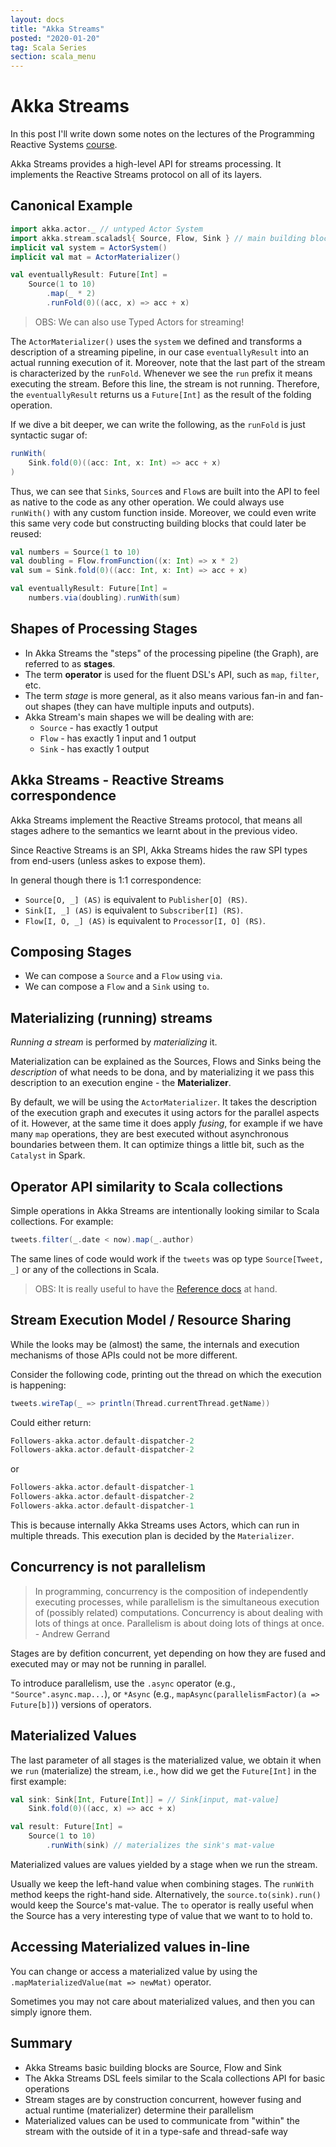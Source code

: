 ```yaml
---
layout: docs
title: "Akka Streams"
posted: "2020-01-20"
tag: Scala Series
section: scala_menu
---
```


# Akka Streams

In this post I'll write down some notes on the lectures of the Programming Reactive Systems [course](https://www.edx.org/course/programming-reactive-systems).

Akka Streams provides a high-level API for streams processing. It implements the Reactive Streams protocol on all of its layers.

## Canonical Example

```scala
import akka.actor._ // untyped Actor System
import akka.stream.scaladsl{ Source, Flow, Sink } // main building blocks
implicit val system = ActorSystem()
implicit val mat = ActorMaterializer()

val eventuallyResult: Future[Int] =
    Source(1 to 10)
        .map(_ * 2)
        .runFold(0)((acc, x) => acc + x)
```

> OBS: We can also use Typed Actors for streaming!

The `ActorMaterializer()` uses the `system` we defined and transforms a description of a streaming pipeline, in our case `eventuallyResult` into an actual running execution of it. Moreover, note that the last part of the stream is characterized by the `runFold`. Whenever we see the `run` prefix it means executing the stream. Before this line, the stream is not running. Therefore, the `eventuallyResult` returns us a `Future[Int]` as the result of the folding operation.

If we dive a bit deeper, we can write the following, as the `runFold` is just syntactic sugar of:

```scala
runWith(
    Sink.fold(0)((acc: Int, x: Int) => acc + x)
)
```

Thus, we can see that `Sink`s, `Source`s and `Flow`s are built into the API to feel as native to the code as any other operation. We could always use `runWith()` with any custom function inside. Moreover, we could even write this same very code but constructing building blocks that could later be reused:

```scala
val numbers = Source(1 to 10)
val doubling = Flow.fromFunction((x: Int) => x * 2)
val sum = Sink.fold(0)((acc: Int, x: Int) => acc + x)

val eventuallyResult: Future[Int] = 
    numbers.via(doubling).runWith(sum)
```

## Shapes of Processing Stages

* In Akka Streams the "steps" of the processing pipeline (the Graph), are referred to as **stages**.
* The term **operator** is used for the fluent DSL's API, such as `map`, `filter`, etc.
* The term *stage* is more general, as it also means various fan-in and fan-out shapes (they can have multiple inputs and outputs).
* Akka Stream's main shapes we will be dealing with are:
    * `Source` - has exactly 1 output
    * `Flow` - has exactly 1 input and 1 output
    * `Sink` - has exactly 1 output

## Akka Streams - Reactive Streams correspondence

Akka Streams implement the Reactive Streams protocol, that means all stages adhere to the semantics we learnt about in the previous video.

Since Reactive Streams is an SPI, Akka Streams hides the raw SPI types from end-users (unless askes to expose them).

In general though there is 1:1 correspondence:

* `Source[O, _] (AS)` is equivalent to `Publisher[O] (RS)`.
* `Sink[I, _] (AS)` is equivalent to `Subscriber[I] (RS)`.
* `Flow[I, O, _] (AS)` is equivalent to `Processor[I, O] (RS)`.

## Composing Stages

* We can compose a `Source` and a `Flow` using `via`.
* We can compose a `Flow` and a `Sink` using `to`.

## Materializing (running) streams

*Running a stream* is performed by *materializing* it.

Materialization can be explained as the Sources, Flows and Sinks being the *description* of what needs to be dona, and by materializing it we pass this description to an execution engine - the **Materializer**.

By default, we will be using the `ActorMaterializer`. It takes the description of the execution graph and executes it using actors for the parallel aspects of it. However, at the same time it does apply *fusing*, for example if we have many `map` operations, they are best executed without asynchronous boundaries between them. It can optimize things a little bit, such as the `Catalyst` in Spark.

## Operator API similarity to Scala collections

Simple operations in Akka Streams are intentionally looking similar to Scala collections. For example:

```scala
tweets.filter(_.date < now).map(_.author)
```

The same lines of code would work if the `tweets` was op type `Source[Tweet, _]` or any of the collections in Scala.

> OBS: It is really useful to have the [Reference docs](https://doc.akka.io/docs/akka/current/index.html) at hand.

## Stream Execution Model / Resource Sharing

While the looks may be (almost) the same, the internals and execution mechanisms of those APIs could not be more different.

Consider the following code, printing out the thread on which the execution is happening:

```scala
tweets.wireTap(_ => println(Thread.currentThread.getName))
```

Could either return:

```scala
Followers-akka.actor.default-dispatcher-2
Followers-akka.actor.default-dispatcher-2
```

or 

```scala
Followers-akka.actor.default-dispatcher-1
Followers-akka.actor.default-dispatcher-2
Followers-akka.actor.default-dispatcher-1
```

This is because internally Akka Streams uses Actors, which can run in multiple threads. This execution plan is decided by the `Materializer`.

## Concurrency is not parallelism

> In programming, concurrency is the composition of independently executing processes, while parallelism is the simultaneous execution of (possibly related) computations. Concurrency is about dealing with lots of things at once. Parallelism is about doing lots of things at once. - Andrew Gerrand

Stages are by defition concurrent, yet depending on how they are fused and executed may or may not be running in parallel.

To introduce parallelism, use the `.async` operator (e.g., `"Source".async.map...`), or `*Async` (e.g., `mapAsync(parallelismFactor)(a => Future[b])`) versions of operators.

## Materialized Values

The last parameter of all stages is the materialized value, we obtain it when we `run` (materialize) the stream, i.e., how did we get the `Future[Int]` in the first example:

```scala
val sink: Sink[Int, Future[Int]] = // Sink[input, mat-value]
    Sink.fold(0)((acc, x) => acc + x)

val result: Future[Int] =
    Source(1 to 10)
        .runWith(sink) // materializes the sink's mat-value
```

Materialized values are values yielded by a stage when we run the stream.

Usually we keep the left-hand value when combining stages. The `runWith` method keeps the right-hand side. Alternatively, the `source.to(sink).run()` would keep the Source's mat-value. The `to` operator is really useful when the Source has a very interesting type of value that we want to to hold to.

## Accessing Materialized values in-line

You can change or access a materialized value by using the `.mapMaterializedValue(mat => newMat)` operator.

Sometimes you may not care about materialized values, and then you can simply ignore them.

## Summary

* Akka Streams basic building blocks are Source, Flow and Sink
* The Akka Streams DSL feels similar to the Scala collections API for basic operations
* Stream stages are by construction concurrent, however fusing and actual runtime (materializer) determine their parallelism
* Materialized values can be used to communicate from "within" the stream with the outside of it in a type-safe and thread-safe way
